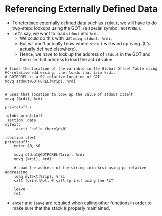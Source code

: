 # Referencing Externally Defined Data 

- To reference externally defined data such as  `stdout`, we will have to do two-steps lookups using the GOT. (a special symbol, `GOTPCREL`).
- Let's say, we want to load `stdout` into `%rdi`. 
  - We could do this with just `movq stdout, %rdi`.
  - But we don't actually know where `stdout` will wind up living. (It's actually defined elsewhere).
  - Hence, we have to look up the address of `stdout` in the GOT and then use that address to load the actual value.

```assembly
# finds the location of the variable in the Global Offset Table using PC-relative addressing, then loads that into %rdi.
# GOTPCREL is a PC-relative location of GOT
movq stdout@GOTPCREL(%rip), %rdi


# uses that location to look up the value of stdout itself
movq (%rdi), %rdi
```



`printstuff.s`

```assembly
.globl printstuff 
.section .data 
mytext: 
    .ascii "hello there\n\0"

.section .text 
printstuff: 
    enter $0, $0 

    movq stdout@GOTPCREL(%rip), %rdi 
    movq (%rdi), %rdi 

    # Load the address of the string into %rsi using pc-relative addressing
    leaq mytext(%rip), %rsi 
    call fprintf@plt # call fprintf using the PLT 

    leave 
    ret 
```

- `enter` and `leave` are required when calling other functions in order to make sure that the stack is properly maintained. 